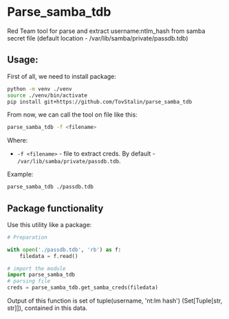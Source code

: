 # Parse_samba_tdb

Red Team tool for parse and extract username:ntlm_hash from samba secret file (default location - /var/lib/samba/private/passdb.tdb)

## Usage:
First of all, we need to install package:
```bash
python -m venv ./venv
source ./venv/bin/activate
pip install git+https://github.com/TovStalin/parse_samba_tdb
```

From now, we can call the tool on file like this:

```bash
parse_samba_tdb -f <filename>
```
Where:
- `-f <filename>` - file to extract creds. By default - `/var/lib/samba/private/passdb.tdb`.

Example:

```bash
parse_samba_tdb ./passdb.tdb
```

## Package functionality

Use this utility like a package:
```python
# Preparation

with open('./passdb.tdb', 'rb') as f:
    filedata = f.read()

# import the module
import parse_samba_tdb
# parsing file
creds = parse_samba_tdb.get_samba_creds(filedata)
```
Output of this function is set of tuple(username, 'nt:lm hash') (Set\[Tuple\[str, str\]\]), contained in this data.
